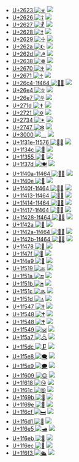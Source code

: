  * [U+2623 ![&#x2623;][2623.png]][2623.svg] ![][2623.e1] 
 * [U+2626 ![&#x2626;][2626.png]][2626.svg] ![][2626.e1] 
 * [U+2627 ![&#x2627;][2627.png]][2627.svg] ![][2627.e1] 
 * [U+2628 ![&#x2628;][2628.png]][2628.svg] ![][2628.e1] 
 * [U+2629 ![&#x2629;][2629.png]][2629.svg] ![][2629.e1] 
 * [U+262a ![&#x262a;][262a.png]][262a.svg] ![][262a.e1] 
 * [U+262d ![&#x262d;][262d.png]][262d.svg] ![][262d.e1] 
 * [U+2638 ![&#x2638;][2638.png]][2638.svg] ![][2638.e1] 
 * [U+2670 ![&#x2670;][2670.png]][2670.svg] ![][2670.e1] 
 * [U+2671 ![&#x2671;][2671.png]][2671.svg] ![][2671.e1] 
 * [U+26c4-1f464 ![&#x26c4;&zwj;&#x1f464;][26c4-1f464.png]][26c4-1f464.svg] ![][26c4-1f464.e1] 
 * [U+26e4 ![&#x26e4;][26e4.png]][26e4.svg] ![][26e4.e1] 
 * [U+26e7 ![&#x26e7;][26e7.png]][26e7.svg] ![][26e7.e1] 
 * [U+271d ![&#x271d;][271d.png]][271d.svg] ![][271d.e1] 
 * [U+2721 ![&#x2721;][2721.png]][2721.svg] ![][2721.e1] 
 * [U+2734 ![&#x2734;][2734.png]][2734.svg] ![][2734.e1] 
 * [U+2747 ![&#x2747;][2747.png]][2747.svg] ![][2747.e1] 
 * [U+3000 ![&#x3000;][3000.png]][3000.svg] ![][3000.e1] 
 * [U+1f31e-1f576 ![&#x1f31e;&zwj;&#x1f576;][1f31e-1f576.png]][1f31e-1f576.svg] ![][1f31e-1f576.e1] 
 * [U+1f34c ![&#x1f34c;][1f34c.png]][1f34c.svg] ![][1f34c.e1] 
 * [U+1f355 ![&#x1f355;][1f355.png]][1f355.svg] ![][1f355.e1] 
 * [U+1f37d ![&#x1f37d;][1f37d.png]][1f37d.svg] ![][1f37d.e1] 
 * [U+1f40a-1f464 ![&#x1f40a;&zwj;&#x1f464;][1f40a-1f464.png]][1f40a-1f464.svg] ![][1f40a-1f464.e1] 
 * [U+1f40e ![&#x1f40e;][1f40e.png]][1f40e.svg] ![][1f40e.e1] 
 * [U+1f40f-1f464 ![&#x1f40f;&zwj;&#x1f464;][1f40f-1f464.png]][1f40f-1f464.svg] ![][1f40f-1f464.e1] 
 * [U+1f413-1f464 ![&#x1f413;&zwj;&#x1f464;][1f413-1f464.png]][1f413-1f464.svg] ![][1f413-1f464.e1] 
 * [U+1f414-1f464 ![&#x1f414;&zwj;&#x1f464;][1f414-1f464.png]][1f414-1f464.svg] ![][1f414-1f464.e1] 
 * [U+1f417-1f464 ![&#x1f417;&zwj;&#x1f464;][1f417-1f464.png]][1f417-1f464.svg] ![][1f417-1f464.e1] 
 * [U+1f428-1f464 ![&#x1f428;&zwj;&#x1f464;][1f428-1f464.png]][1f428-1f464.svg] ![][1f428-1f464.e1] 
 * [U+1f42a ![&#x1f42a;][1f42a.png]][1f42a.svg] ![][1f42a.e1] 
 * [U+1f42a-1f464 ![&#x1f42a;&zwj;&#x1f464;][1f42a-1f464.png]][1f42a-1f464.svg] ![][1f42a-1f464.e1] 
 * [U+1f42b-1f464 ![&#x1f42b;&zwj;&#x1f464;][1f42b-1f464.png]][1f42b-1f464.svg] ![][1f42b-1f464.e1] 
 * [U+1f478 ![&#x1f478;][1f478.png]][1f478.svg] ![][1f478.e1] 
 * [U+1f47f ![&#x1f47f;][1f47f.png]][1f47f.svg] ![][1f47f.e1] 
 * [U+1f4e9 ![&#x1f4e9;][1f4e9.png]][1f4e9.svg] ![][1f4e9.e1] 
 * [U+1f519 ![&#x1f519;][1f519.png]][1f519.svg] ![][1f519.e1] 
 * [U+1f51a ![&#x1f51a;][1f51a.png]][1f51a.svg] ![][1f51a.e1] 
 * [U+1f51b ![&#x1f51b;][1f51b.png]][1f51b.svg] ![][1f51b.e1] 
 * [U+1f51c ![&#x1f51c;][1f51c.png]][1f51c.svg] ![][1f51c.e1] 
 * [U+1f51d ![&#x1f51d;][1f51d.png]][1f51d.svg] ![][1f51d.e1] 
 * [U+1f547 ![&#x1f547;][1f547.png]][1f547.svg] ![][1f547.e1] 
 * [U+1f548 ![&#x1f548;][1f548.png]][1f548.svg] ![][1f548.e1] 
 * [U+1f548 ![&#x1f548;][1f548.png]][1f548.svg] ![][1f548.e1] 
 * [U+1f549 ![&#x1f549;][1f549.png]][1f549.svg] ![][1f549.e1] 
 * [U+1f5a7 ![&#x1f5a7;][1f5a7.png]][1f5a7.svg] ![][1f5a7.e1] 
 * [U+1f5dc ![&#x1f5dc;][1f5dc.png]][1f5dc.svg] ![][1f5dc.e1] 
 * [U+1f5e8 ![&#x1f5e8;][1f5e8.png]][1f5e8.svg] ![][1f5e8.e1] 
 * [U+1f5e9 ![&#x1f5e9;][1f5e9.png]][1f5e9.svg] ![][1f5e9.e1] 
 * [U+1f609 ![&#x1f609;][1f609.png]][1f609.svg] ![][1f609.e1] 
 * [U+1f618 ![&#x1f618;][1f618.png]][1f618.svg] ![][1f618.e1] 
 * [U+1f61c ![&#x1f61c;][1f61c.png]][1f61c.svg] ![][1f61c.e1] 
 * [U+1f69b ![&#x1f69b;][1f69b.png]][1f69b.svg] ![][1f69b.e1] 
 * [U+1f69e ![&#x1f69e;][1f69e.png]][1f69e.svg] ![][1f69e.e1] 
 * [U+1f6cf ![&#x1f6cf;][1f6cf.png]][1f6cf.svg] ![][1f6cf.e1] 
 * [U+1f6d1 ![&#x1f6d1;][1f6d1.png]][1f6d1.svg] ![][1f6d1.e1] 
 * [U+1f6e5 ![&#x1f6e5;][1f6e5.png]][1f6e5.svg] ![][1f6e5.e1] 
 * [U+1f6eb ![&#x1f6eb;][1f6eb.png]][1f6eb.svg] ![][1f6eb.e1] 
 * [U+1f6ec ![&#x1f6ec;][1f6ec.png]][1f6ec.svg] ![][1f6ec.e1] 
 * [U+1f6f3 ![&#x1f6f3;][1f6f3.png]][1f6f3.svg] ![][1f6f3.e1] 

[1f31e-1f576.e1]: https://rawgit.com/emojione/emojione/2.2.7/assets/png/1f31e-1f576.png 
[1f31e-1f576.png]: https://rawgit.com/emojitwo/emojitwo/master/png/1f31e-1f576.png 
[1f31e-1f576.svg]: https://github.com/EmojiTwo/emojitwo/blob/master/svg/1f31e-1f576.svg 
[1f34c.e1]: https://rawgit.com/emojione/emojione/2.2.7/assets/png/1f34c.png 
[1f34c.png]: https://rawgit.com/emojitwo/emojitwo/master/png/1f34c.png 
[1f34c.svg]: https://github.com/EmojiTwo/emojitwo/blob/master/svg/1f34c.svg 
[1f355.e1]: https://rawgit.com/emojione/emojione/2.2.7/assets/png/1f355.png 
[1f355.png]: https://rawgit.com/emojitwo/emojitwo/master/png/1f355.png 
[1f355.svg]: https://github.com/EmojiTwo/emojitwo/blob/master/svg/1f355.svg 
[1f37d.e1]: https://rawgit.com/emojione/emojione/2.2.7/assets/png/1f37d.png 
[1f37d.png]: https://rawgit.com/emojitwo/emojitwo/master/png/1f37d.png 
[1f37d.svg]: https://github.com/EmojiTwo/emojitwo/blob/master/svg/1f37d.svg 
[1f40a-1f464.e1]: https://rawgit.com/emojione/emojione/2.2.7/assets/png/1f40a-1f464.png 
[1f40a-1f464.png]: https://rawgit.com/emojitwo/emojitwo/master/png/1f40a-1f464.png 
[1f40a-1f464.svg]: https://github.com/EmojiTwo/emojitwo/blob/master/svg/1f40a-1f464.svg 
[1f40e.e1]: https://rawgit.com/emojione/emojione/2.2.7/assets/png/1f40e.png 
[1f40e.png]: https://rawgit.com/emojitwo/emojitwo/master/png/1f40e.png 
[1f40e.svg]: https://github.com/EmojiTwo/emojitwo/blob/master/svg/1f40e.svg 
[1f40f-1f464.e1]: https://rawgit.com/emojione/emojione/2.2.7/assets/png/1f40f-1f464.png 
[1f40f-1f464.png]: https://rawgit.com/emojitwo/emojitwo/master/png/1f40f-1f464.png 
[1f40f-1f464.svg]: https://github.com/EmojiTwo/emojitwo/blob/master/svg/1f40f-1f464.svg 
[1f413-1f464.e1]: https://rawgit.com/emojione/emojione/2.2.7/assets/png/1f413-1f464.png 
[1f413-1f464.png]: https://rawgit.com/emojitwo/emojitwo/master/png/1f413-1f464.png 
[1f413-1f464.svg]: https://github.com/EmojiTwo/emojitwo/blob/master/svg/1f413-1f464.svg 
[1f414-1f464.e1]: https://rawgit.com/emojione/emojione/2.2.7/assets/png/1f414-1f464.png 
[1f414-1f464.png]: https://rawgit.com/emojitwo/emojitwo/master/png/1f414-1f464.png 
[1f414-1f464.svg]: https://github.com/EmojiTwo/emojitwo/blob/master/svg/1f414-1f464.svg 
[1f417-1f464.e1]: https://rawgit.com/emojione/emojione/2.2.7/assets/png/1f417-1f464.png 
[1f417-1f464.png]: https://rawgit.com/emojitwo/emojitwo/master/png/1f417-1f464.png 
[1f417-1f464.svg]: https://github.com/EmojiTwo/emojitwo/blob/master/svg/1f417-1f464.svg 
[1f428-1f464.e1]: https://rawgit.com/emojione/emojione/2.2.7/assets/png/1f428-1f464.png 
[1f428-1f464.png]: https://rawgit.com/emojitwo/emojitwo/master/png/1f428-1f464.png 
[1f428-1f464.svg]: https://github.com/EmojiTwo/emojitwo/blob/master/svg/1f428-1f464.svg 
[1f42a-1f464.e1]: https://rawgit.com/emojione/emojione/2.2.7/assets/png/1f42a-1f464.png 
[1f42a-1f464.png]: https://rawgit.com/emojitwo/emojitwo/master/png/1f42a-1f464.png 
[1f42a-1f464.svg]: https://github.com/EmojiTwo/emojitwo/blob/master/svg/1f42a-1f464.svg 
[1f42a.e1]: https://rawgit.com/emojione/emojione/2.2.7/assets/png/1f42a.png 
[1f42a.png]: https://rawgit.com/emojitwo/emojitwo/master/png/1f42a.png 
[1f42a.svg]: https://github.com/EmojiTwo/emojitwo/blob/master/svg/1f42a.svg 
[1f42b-1f464.e1]: https://rawgit.com/emojione/emojione/2.2.7/assets/png/1f42b-1f464.png 
[1f42b-1f464.png]: https://rawgit.com/emojitwo/emojitwo/master/png/1f42b-1f464.png 
[1f42b-1f464.svg]: https://github.com/EmojiTwo/emojitwo/blob/master/svg/1f42b-1f464.svg 
[1f478.e1]: https://rawgit.com/emojione/emojione/2.2.7/assets/png/1f478.png 
[1f478.png]: https://rawgit.com/emojitwo/emojitwo/master/png/1f478.png 
[1f478.svg]: https://github.com/EmojiTwo/emojitwo/blob/master/svg/1f478.svg 
[1f47f.e1]: https://rawgit.com/emojione/emojione/2.2.7/assets/png/1f47f.png 
[1f47f.png]: https://rawgit.com/emojitwo/emojitwo/master/png/1f47f.png 
[1f47f.svg]: https://github.com/EmojiTwo/emojitwo/blob/master/svg/1f47f.svg 
[1f4e9.e1]: https://rawgit.com/emojione/emojione/2.2.7/assets/png/1f4e9.png 
[1f4e9.png]: https://rawgit.com/emojitwo/emojitwo/master/png/1f4e9.png 
[1f4e9.svg]: https://github.com/EmojiTwo/emojitwo/blob/master/svg/1f4e9.svg 
[1f519.e1]: https://rawgit.com/emojione/emojione/2.2.7/assets/png/1f519.png 
[1f519.png]: https://rawgit.com/emojitwo/emojitwo/master/png/1f519.png 
[1f519.svg]: https://github.com/EmojiTwo/emojitwo/blob/master/svg/1f519.svg 
[1f51a.e1]: https://rawgit.com/emojione/emojione/2.2.7/assets/png/1f51a.png 
[1f51a.png]: https://rawgit.com/emojitwo/emojitwo/master/png/1f51a.png 
[1f51a.svg]: https://github.com/EmojiTwo/emojitwo/blob/master/svg/1f51a.svg 
[1f51b.e1]: https://rawgit.com/emojione/emojione/2.2.7/assets/png/1f51b.png 
[1f51b.png]: https://rawgit.com/emojitwo/emojitwo/master/png/1f51b.png 
[1f51b.svg]: https://github.com/EmojiTwo/emojitwo/blob/master/svg/1f51b.svg 
[1f51c.e1]: https://rawgit.com/emojione/emojione/2.2.7/assets/png/1f51c.png 
[1f51c.png]: https://rawgit.com/emojitwo/emojitwo/master/png/1f51c.png 
[1f51c.svg]: https://github.com/EmojiTwo/emojitwo/blob/master/svg/1f51c.svg 
[1f51d.e1]: https://rawgit.com/emojione/emojione/2.2.7/assets/png/1f51d.png 
[1f51d.png]: https://rawgit.com/emojitwo/emojitwo/master/png/1f51d.png 
[1f51d.svg]: https://github.com/EmojiTwo/emojitwo/blob/master/svg/1f51d.svg 
[1f547.e1]: https://rawgit.com/emojione/emojione/2.2.7/assets/png/1f547.png 
[1f547.png]: https://rawgit.com/emojitwo/emojitwo/master/png/1f547.png 
[1f547.svg]: https://github.com/EmojiTwo/emojitwo/blob/master/svg/1f547.svg 
[1f548.e1]: https://rawgit.com/emojione/emojione/2.2.7/assets/png/1f548.png 
[1f548.e1]: https://rawgit.com/emojione/emojione/2.2.7/assets/png/1f548.png 
[1f548.png]: https://rawgit.com/emojitwo/emojitwo/master/png/1f548.png 
[1f548.png]: https://rawgit.com/emojitwo/emojitwo/master/png/1f548.png 
[1f548.svg]: https://github.com/EmojiTwo/emojitwo/blob/master/svg/1f548.svg 
[1f548.svg]: https://github.com/EmojiTwo/emojitwo/blob/master/svg/1f548.svg 
[1f549.e1]: https://rawgit.com/emojione/emojione/2.2.7/assets/png/1f549.png 
[1f549.png]: https://rawgit.com/emojitwo/emojitwo/master/png/1f549.png 
[1f549.svg]: https://github.com/EmojiTwo/emojitwo/blob/master/svg/1f549.svg 
[1f5a7.e1]: https://rawgit.com/emojione/emojione/2.2.7/assets/png/1f5a7.png 
[1f5a7.png]: https://rawgit.com/emojitwo/emojitwo/master/png/1f5a7.png 
[1f5a7.svg]: https://github.com/EmojiTwo/emojitwo/blob/master/svg/1f5a7.svg 
[1f5dc.e1]: https://rawgit.com/emojione/emojione/2.2.7/assets/png/1f5dc.png 
[1f5dc.png]: https://rawgit.com/emojitwo/emojitwo/master/png/1f5dc.png 
[1f5dc.svg]: https://github.com/EmojiTwo/emojitwo/blob/master/svg/1f5dc.svg 
[1f5e8.e1]: https://rawgit.com/emojione/emojione/2.2.7/assets/png/1f5e8.png 
[1f5e8.png]: https://rawgit.com/emojitwo/emojitwo/master/png/1f5e8.png 
[1f5e8.svg]: https://github.com/EmojiTwo/emojitwo/blob/master/svg/1f5e8.svg 
[1f5e9.e1]: https://rawgit.com/emojione/emojione/2.2.7/assets/png/1f5e9.png 
[1f5e9.png]: https://rawgit.com/emojitwo/emojitwo/master/png/1f5e9.png 
[1f5e9.svg]: https://github.com/EmojiTwo/emojitwo/blob/master/svg/1f5e9.svg 
[1f609.e1]: https://rawgit.com/emojione/emojione/2.2.7/assets/png/1f609.png 
[1f609.png]: https://rawgit.com/emojitwo/emojitwo/master/png/1f609.png 
[1f609.svg]: https://github.com/EmojiTwo/emojitwo/blob/master/svg/1f609.svg 
[1f618.e1]: https://rawgit.com/emojione/emojione/2.2.7/assets/png/1f618.png 
[1f618.png]: https://rawgit.com/emojitwo/emojitwo/master/png/1f618.png 
[1f618.svg]: https://github.com/EmojiTwo/emojitwo/blob/master/svg/1f618.svg 
[1f61c.e1]: https://rawgit.com/emojione/emojione/2.2.7/assets/png/1f61c.png 
[1f61c.png]: https://rawgit.com/emojitwo/emojitwo/master/png/1f61c.png 
[1f61c.svg]: https://github.com/EmojiTwo/emojitwo/blob/master/svg/1f61c.svg 
[1f69b.e1]: https://rawgit.com/emojione/emojione/2.2.7/assets/png/1f69b.png 
[1f69b.png]: https://rawgit.com/emojitwo/emojitwo/master/png/1f69b.png 
[1f69b.svg]: https://github.com/EmojiTwo/emojitwo/blob/master/svg/1f69b.svg 
[1f69e.e1]: https://rawgit.com/emojione/emojione/2.2.7/assets/png/1f69e.png 
[1f69e.png]: https://rawgit.com/emojitwo/emojitwo/master/png/1f69e.png 
[1f69e.svg]: https://github.com/EmojiTwo/emojitwo/blob/master/svg/1f69e.svg 
[1f6cf.e1]: https://rawgit.com/emojione/emojione/2.2.7/assets/png/1f6cf.png 
[1f6cf.png]: https://rawgit.com/emojitwo/emojitwo/master/png/1f6cf.png 
[1f6cf.svg]: https://github.com/EmojiTwo/emojitwo/blob/master/svg/1f6cf.svg 
[1f6d1.e1]: https://rawgit.com/emojione/emojione/2.2.7/assets/png/1f6d1.png 
[1f6d1.png]: https://rawgit.com/emojitwo/emojitwo/master/png/1f6d1.png 
[1f6d1.svg]: https://github.com/EmojiTwo/emojitwo/blob/master/svg/1f6d1.svg 
[1f6e5.e1]: https://rawgit.com/emojione/emojione/2.2.7/assets/png/1f6e5.png 
[1f6e5.png]: https://rawgit.com/emojitwo/emojitwo/master/png/1f6e5.png 
[1f6e5.svg]: https://github.com/EmojiTwo/emojitwo/blob/master/svg/1f6e5.svg 
[1f6eb.e1]: https://rawgit.com/emojione/emojione/2.2.7/assets/png/1f6eb.png 
[1f6eb.png]: https://rawgit.com/emojitwo/emojitwo/master/png/1f6eb.png 
[1f6eb.svg]: https://github.com/EmojiTwo/emojitwo/blob/master/svg/1f6eb.svg 
[1f6ec.e1]: https://rawgit.com/emojione/emojione/2.2.7/assets/png/1f6ec.png 
[1f6ec.png]: https://rawgit.com/emojitwo/emojitwo/master/png/1f6ec.png 
[1f6ec.svg]: https://github.com/EmojiTwo/emojitwo/blob/master/svg/1f6ec.svg 
[1f6f3.e1]: https://rawgit.com/emojione/emojione/2.2.7/assets/png/1f6f3.png 
[1f6f3.png]: https://rawgit.com/emojitwo/emojitwo/master/png/1f6f3.png 
[1f6f3.svg]: https://github.com/EmojiTwo/emojitwo/blob/master/svg/1f6f3.svg 
[2623.e1]: https://rawgit.com/emojione/emojione/2.2.7/assets/png/2623.png 
[2623.png]: https://rawgit.com/emojitwo/emojitwo/master/png/2623.png 
[2623.svg]: https://github.com/EmojiTwo/emojitwo/blob/master/svg/2623.svg 
[2626.e1]: https://rawgit.com/emojione/emojione/2.2.7/assets/png/2626.png 
[2626.png]: https://rawgit.com/emojitwo/emojitwo/master/png/2626.png 
[2626.svg]: https://github.com/EmojiTwo/emojitwo/blob/master/svg/2626.svg 
[2627.e1]: https://rawgit.com/emojione/emojione/2.2.7/assets/png/2627.png 
[2627.e1]: https://rawgit.com/emojione/emojione/2.2.7/assets/png/2627.png 
[2627.png]: https://rawgit.com/emojitwo/emojitwo/master/png/2627.png 
[2627.png]: https://rawgit.com/emojitwo/emojitwo/master/png/2627.png 
[2627.svg]: https://github.com/EmojiTwo/emojitwo/blob/master/svg/2627.svg 
[2627.svg]: https://github.com/EmojiTwo/emojitwo/blob/master/svg/2627.svg 
[2628.e1]: https://rawgit.com/emojione/emojione/2.2.7/assets/png/2628.png 
[2628.png]: https://rawgit.com/emojitwo/emojitwo/master/png/2628.png 
[2628.svg]: https://github.com/EmojiTwo/emojitwo/blob/master/svg/2628.svg 
[2629.e1]: https://rawgit.com/emojione/emojione/2.2.7/assets/png/2629.png 
[2629.png]: https://rawgit.com/emojitwo/emojitwo/master/png/2629.png 
[2629.svg]: https://github.com/EmojiTwo/emojitwo/blob/master/svg/2629.svg 
[262a.e1]: https://rawgit.com/emojione/emojione/2.2.7/assets/png/262a.png 
[262a.e1]: https://rawgit.com/emojione/emojione/2.2.7/assets/png/262a.png 
[262a.png]: https://rawgit.com/emojitwo/emojitwo/master/png/262a.png 
[262a.png]: https://rawgit.com/emojitwo/emojitwo/master/png/262a.png 
[262a.svg]: https://github.com/EmojiTwo/emojitwo/blob/master/svg/262a.svg 
[262a.svg]: https://github.com/EmojiTwo/emojitwo/blob/master/svg/262a.svg 
[262d.e1]: https://rawgit.com/emojione/emojione/2.2.7/assets/png/262d.png 
[262d.png]: https://rawgit.com/emojitwo/emojitwo/master/png/262d.png 
[262d.svg]: https://github.com/EmojiTwo/emojitwo/blob/master/svg/262d.svg 
[2638.e1]: https://rawgit.com/emojione/emojione/2.2.7/assets/png/2638.png 
[2638.png]: https://rawgit.com/emojitwo/emojitwo/master/png/2638.png 
[2638.svg]: https://github.com/EmojiTwo/emojitwo/blob/master/svg/2638.svg 
[2670.e1]: https://rawgit.com/emojione/emojione/2.2.7/assets/png/2670.png 
[2670.png]: https://rawgit.com/emojitwo/emojitwo/master/png/2670.png 
[2670.svg]: https://github.com/EmojiTwo/emojitwo/blob/master/svg/2670.svg 
[2671.e1]: https://rawgit.com/emojione/emojione/2.2.7/assets/png/2671.png 
[2671.png]: https://rawgit.com/emojitwo/emojitwo/master/png/2671.png 
[2671.svg]: https://github.com/EmojiTwo/emojitwo/blob/master/svg/2671.svg 
[26c4-1f464.e1]: https://rawgit.com/emojione/emojione/2.2.7/assets/png/26c4-1f464.png 
[26c4-1f464.png]: https://rawgit.com/emojitwo/emojitwo/master/png/26c4-1f464.png 
[26c4-1f464.svg]: https://github.com/EmojiTwo/emojitwo/blob/master/svg/26c4-1f464.svg 
[26e4.e1]: https://rawgit.com/emojione/emojione/2.2.7/assets/png/26e4.png 
[26e4.png]: https://rawgit.com/emojitwo/emojitwo/master/png/26e4.png 
[26e4.svg]: https://github.com/EmojiTwo/emojitwo/blob/master/svg/26e4.svg 
[26e5.e1]: https://rawgit.com/emojione/emojione/2.2.7/assets/png/26e5.png 
[26e5.png]: https://rawgit.com/emojitwo/emojitwo/master/png/26e5.png 
[26e5.svg]: https://github.com/EmojiTwo/emojitwo/blob/master/svg/26e5.svg 
[26e7.e1]: https://rawgit.com/emojione/emojione/2.2.7/assets/png/26e7.png 
[26e7.png]: https://rawgit.com/emojitwo/emojitwo/master/png/26e7.png 
[26e7.svg]: https://github.com/EmojiTwo/emojitwo/blob/master/svg/26e7.svg 
[271d.e1]: https://rawgit.com/emojione/emojione/2.2.7/assets/png/271d.png 
[271d.png]: https://rawgit.com/emojitwo/emojitwo/master/png/271d.png 
[271d.svg]: https://github.com/EmojiTwo/emojitwo/blob/master/svg/271d.svg 
[2721.e1]: https://rawgit.com/emojione/emojione/2.2.7/assets/png/2721.png 
[2721.e1]: https://rawgit.com/emojione/emojione/2.2.7/assets/png/2721.png 
[2721.png]: https://rawgit.com/emojitwo/emojitwo/master/png/2721.png 
[2721.png]: https://rawgit.com/emojitwo/emojitwo/master/png/2721.png 
[2721.svg]: https://github.com/EmojiTwo/emojitwo/blob/master/svg/2721.svg 
[2721.svg]: https://github.com/EmojiTwo/emojitwo/blob/master/svg/2721.svg 
[2734.e1]: https://rawgit.com/emojione/emojione/2.2.7/assets/png/2734.png 
[2734.png]: https://rawgit.com/emojitwo/emojitwo/master/png/2734.png 
[2734.svg]: https://github.com/EmojiTwo/emojitwo/blob/master/svg/2734.svg 
[2747.e1]: https://rawgit.com/emojione/emojione/2.2.7/assets/png/2747.png 
[2747.png]: https://rawgit.com/emojitwo/emojitwo/master/png/2747.png 
[2747.svg]: https://github.com/EmojiTwo/emojitwo/blob/master/svg/2747.svg 
[3000.e1]: https://rawgit.com/emojione/emojione/2.2.7/assets/png/3000.png 
[3000.png]: https://rawgit.com/emojitwo/emojitwo/master/png/3000.png 
[3000.svg]: https://github.com/EmojiTwo/emojitwo/blob/master/svg/3000.svg 